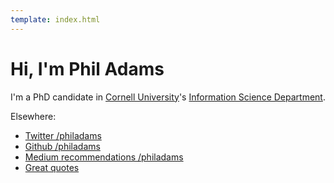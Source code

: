 ```yaml
---
template: index.html
---
```


Hi, I'm Phil Adams
==================

I'm a PhD candidate in [Cornell University][cornell]'s [Information Science Department][infosci].

Elsewhere:

- [Twitter /philadams](http://twitter.com/philadams)
- [Github /philadams](https://github.com/philadams)
- [Medium recommendations /philadams](https://medium.com/@philadams/has-recommended)
- [Great quotes](./quotes)

[cornell]: http://cornell.edu
[infosci]: http://infosci.cornell.edu
